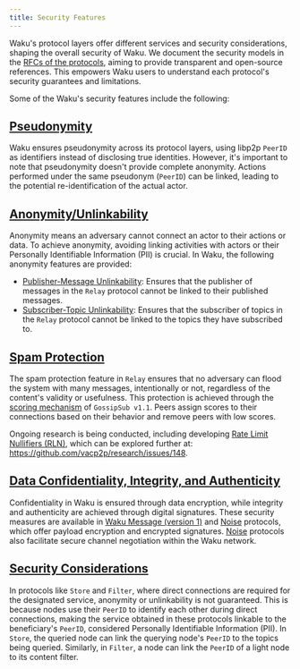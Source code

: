 ```yaml
---
title: Security Features
---
```


Waku's protocol layers offer different services and security considerations, shaping the overall security of Waku. We document the security models in the [RFCs of the protocols](https://rfc.vac.dev/), aiming to provide transparent and open-source references. This empowers Waku users to understand each protocol's security guarantees and limitations.

Some of the Waku's security features include the following:

## [Pseudonymity](https://rfc.vac.dev/spec/10/#pseudonymity)

Waku ensures pseudonymity across its protocol layers, using libp2p `PeerID` as identifiers instead of disclosing true identities. However, it's important to note that pseudonymity doesn't provide complete anonymity. Actions performed under the same pseudonym (`PeerID`) can be linked, leading to the potential re-identification of the actual actor.

## [Anonymity/Unlinkability](https://rfc.vac.dev/spec/10/#anonymity--unlinkability)

Anonymity means an adversary cannot connect an actor to their actions or data. To achieve anonymity, avoiding linking activities with actors or their Personally Identifiable Information (PII) is crucial. In Waku, the following anonymity features are provided:

- [Publisher-Message Unlinkability](https://rfc.vac.dev/spec/11/#security-analysis): Ensures that the publisher of messages in the `Relay` protocol cannot be linked to their published messages.
- [Subscriber-Topic Unlinkability](https://rfc.vac.dev/spec/11/#security-analysis): Ensures that the subscriber of topics in the `Relay` protocol cannot be linked to the topics they have subscribed to.

## [Spam Protection](https://rfc.vac.dev/spec/10/#spam-protection)

The spam protection feature in `Relay` ensures that no adversary can flood the system with many messages, intentionally or not, regardless of the content's validity or usefulness. This protection is achieved through the [scoring mechanism](https://github.com/libp2p/specs/blob/master/pubsub/gossipsub/gossipsub-v1.1.md#spam-protection-measures) of `GossipSub v1.1`. Peers assign scores to their connections based on their behavior and remove peers with low scores.

Ongoing research is being conducted, including developing [Rate Limit Nullifiers (RLN)](/overview/concepts/protocols#rln-relay), which can be explored further at: <https://github.com/vacp2p/research/issues/148>.

## [Data Confidentiality, Integrity, and Authenticity](https://rfc.vac.dev/spec/10/#data-confidentiality-integrity-and-authenticity)

Confidentiality in Waku is ensured through data encryption, while integrity and authenticity are achieved through digital signatures. These security measures are available in [Waku Message (version 1)](https://rfc.vac.dev/spec/14#version-1) and [Noise](https://rfc.vac.dev/spec/35/) protocols, which offer payload encryption and encrypted signatures. [Noise](https://rfc.vac.dev/spec/35/) protocols also facilitate secure channel negotiation within the Waku network.

## [Security Considerations](https://rfc.vac.dev/spec/10/#security-considerations)

In protocols like `Store` and `Filter`, where direct connections are required for the designated service, anonymity or unlinkability is not guaranteed. This is because nodes use their `PeerID` to identify each other during direct connections, making the service obtained in these protocols linkable to the beneficiary's `PeerID`, considered Personally Identifiable Information (PII). In `Store`, the queried node can link the querying node's `PeerID` to the topics being queried. Similarly, in `Filter`, a node can link the `PeerID` of a light node to its content filter.